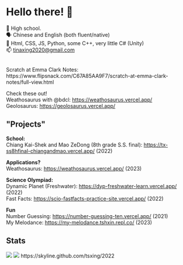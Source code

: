 # Hello there! 👋


🔭 High school. <br>
🗣️ Chinese and English (both fluent/native) <br>
🧩 Html, CSS, JS, Python, some C++, very little C# (Unity)<br>
📫 tinaxing2020@gmail.com <br>

<br>
Scratch at Emma Clark Notes: https://www.flipsnack.com/C67A85AA9F7/scratch-at-emma-clark-notes/full-view.html
<br>

Check these out! <br>
Weathosaurus with @bdcl: https://weathosaurus.vercel.app/ <br>
Geolosaurus:  https://geolosaurus.vercel.app/

## "Projects" <br>
**School:** <br>
Chiang Kai-Shek and Mao ZeDong (8th grade S.S. final): https://tx-ss8hfinal-chiangandmao.vercel.app/  (2022) <br>

**Applications?** <br>
Weathosaurus: https://weathosaurus.vercel.app/ (2023) <br>

**Science Olympiad:** <br>
Dynamic Planet (Freshwater): https://dyp-freshwater-learn.vercel.app/  (2022) <br>
Fast Facts: https://scio-fastfacts-practice-site.vercel.app/ (2022) <br>

**Fun** <br>
Number Guessing: https://number-guessing-ten.vercel.app/ (2021) <br>
My Melodance: https://my-melodance.tshxin.repl.co/  (2023) <br>


## Stats
<img src="https://github-readme-stats.vercel.app/api?username=tsxing">
<img src="https://github-readme-stats.vercel.app/api/top-langs/?username=tsxing">
https://skyline.github.com/tsxing/2022
